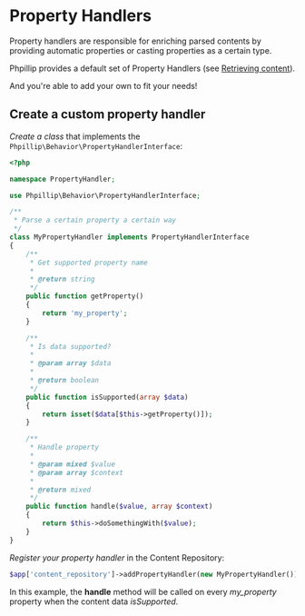 # Property Handlers

Property handlers are responsible for enriching parsed contents by providing automatic properties or casting properties as a certain type.

Phpillip provides a default set of Property Handlers (see [Retrieving content](../content/retrieving-content.md)).

And you're able to add your own to fit your needs!

## Create a custom property handler

_Create a class_ that implements the `Phpillip\Behavior\PropertyHandlerInterface`:

``` php
<?php

namespace PropertyHandler;

use Phpillip\Behavior\PropertyHandlerInterface;

/**
 * Parse a certain property a certain way
 */
class MyPropertyHandler implements PropertyHandlerInterface
{
    /**
     * Get supported property name
     *
     * @return string
     */
    public function getProperty()
    {
        return 'my_property';
    }

    /**
     * Is data supported?
     *
     * @param array $data
     *
     * @return boolean
     */
    public function isSupported(array $data)
    {
        return isset($data[$this->getProperty()]);
    }

    /**
     * Handle property
     *
     * @param mixed $value
     * @param array $context
     *
     * @return mixed
     */
    public function handle($value, array $context)
    {
        return $this->doSomethingWith($value);
    }
}
```

_Register your property handler_ in the Content Repository:

``` php
$app['content_repository']->addPropertyHandler(new MyPropertyHandler());
```

In this example, the __handle__ method will be called on every _my_property_ property when the content data _isSupported_.
